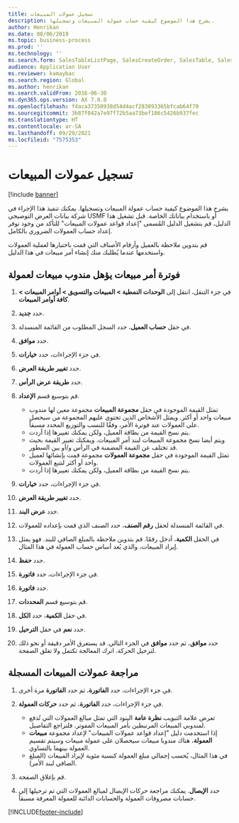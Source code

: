 ```yaml
---
title: تسجيل عمولات المبيعات
description: يشرح هذا الموضوع كيفية حساب عمولة المبيعات وتسجيلها.
author: Henrikan
ms.date: 08/06/2019
ms.topic: business-process
ms.prod: ''
ms.technology: ''
ms.search.form: SalesTableListPage, SalesCreateOrder, SalesTable, SalesEditLines,  CustInvoiceJournal, CommissionTrans, LedgerTransVoucher, CustClassificationGroup
audience: Application User
ms.reviewer: kamaybac
ms.search.region: Global
ms.author: henrikan
ms.search.validFrom: 2016-06-30
ms.dyn365.ops.version: AX 7.0.0
ms.openlocfilehash: f4aca37350938d54d4acf283093365bfcab64f70
ms.sourcegitcommit: 3b87f042a7e97f72b5aa73bef186c5426b937fec
ms.translationtype: HT
ms.contentlocale: ar-SA
ms.lasthandoff: 09/29/2021
ms.locfileid: "7575353"
---
```

# <a name="register-sales-commissions"></a>تسجيل عمولات المبيعات

[!include [banner](../../includes/banner.md)]

يشرح هذا الموضوع كيفية حساب عمولة المبيعات وتسجيلها. يمكنك تنفيذ هذا الإجراء في شركة بيانات العرض التوضيحي USMF أو باستخدام بياناتك الخاصة. قبل تشغيل هذا الدليل، قم بتشغيل الدليل المُسمى "إعداد قواعد عمولات المبيعات" للتأكد من وجود توفر إعداد حساب العمولات الضروري بالكامل.

قم بتدوين ملاحظة بالعميل وأرقام الأصناف التي قمت باختيارها لعملية العمولات واستخدمها عندما يُطلبك منك إنشاء أمر مبيعات في هذا الدليل.


## <a name="invoice-a-sales-order-that-qualifies-a-salesperson-for-a-commission"></a>فوترة أمر مبيعات يؤهل مندوب مبيعات لعمولة
1. في جزء التنقل، انتقل إلى **الوحدات النمطية > المبيعات والتسويق > أوامر المبيعات > كافة أوامر المبيعات**.
2. حدد **جديد**.
3. في حقل **حساب العميل**، حدد السجل المطلوب من القائمة المنسدلة.
4. حدد **موافق**.
5. في جزء الإجراءات، حدد **خيارات**.
6. حدد **تغيير طريقة العرض**.
7. حدد **طريقة عرض الرأس**.
8. قم بتوسيع قسم **الإعداد**.

    - تمثل القيمة الموجودة في حقل **مجموعة المبيعات** مجموعة معين لها مندوب مبيعات واحد أو أكثر. ويمثل الأشخاص الذين تحتوي عليهم المجموعة من سيحصل على العمولات عند فوترة الأمر، وفقًا للنسب والتوزيع المحدد مسبقاً.   
    - يتم نسخ القيمة من بطاقة العميل، ولكن يمكنك تغييرها إذا أردت.  
    - ويتم أيضا نسخ مجموعة المبيعات لبند أمر المبيعات. ويمكنك تغيير القيمة بحيث قد تختلف عن القيمة المضمنة في الرأس و/أو بين السطور.  
    - تمثل القيمة الموجودة في حقل **مجموعة العمولات** مجموعة قمت بإنشائها لعميل واحد أو أكثر لتتبع العمولات.   
    - يتم نسخ القيمة من بطاقة العميل، ولكن يمكنك تغييرها إذا أردت.   

9. في جزء الإجراءات، حدد **خيارات**.
10. حدد **تغيير طريقة العرض**.
11. حدد **عرض البند**.
12. في القائمة المنسدلة لحقل **رقم الصنف**، حدد الصنف الذي قمت بإعداده للعمولات. 
13. في الحقل **الكمية**، أدخل رقمًا. قم بتدوين ملاحظة بالمبلغ الصافي للبند. فهو يمثل إيراد المبيعات، والذي يُعد أساس حساب العمولة في هذا المثال.  
14. حدد **حفظ**.
15. في جزء الإجراءات، حدد **فاتورة**.
16. حدد **فاتورة**.
17. قم بتوسيع قسم **المحددات**.
18. في حقل **الكمية**، حدد **الكل**.
19. حدد **نعم** في حقل **الترحيل**.
20. حدد **موافق**، ثم حدد **موافق** في الجزء التالي. قد يستغرق الأمر دقيقة أو نحو ذلك لترحيل الحركة. اترك المعالجة تكتمل ولا تغلق الصفحة.  

## <a name="review-the-registered-sales-commissions"></a>مراجعة عمولات المبيعات المسجلة
1. في جزء الإجراءات، حدد **الفاتورة‬**، ثم حدد **الفاتورة** مرة أخرى.
2. في جزء الإجراءات، حدد **الفاتورة‬**، ثم حدد **حركات العمولة‬**.

    - تعرض علامة التبويب **نظرة عامة** البنود التي تمثل مبالغ العمولات التي تُدفع لمندوبي المبيعات المرتبطين بأمر المبيعات المفوتر. فلنراجع التفاصيل.  
    - إذا استخدمت دليل "إعداد قواعد عمولات المبيعات" لإعداد مجموعة **مبيعات العمولة**، هناك مندوبا مبيعات سيحصلان على عمولة مبيعات وسيتم تقسيم العمولة بينهما بالتساوي.  
    - في هذا المثال، يُحسب إجمالي مبلغ العمولة كنسبة مئوية لإيراد المبيعات (المبلغ الصافي لبند الأمر).  
3. قم بإغلاق الصفحة.
4. حدد **الإيصال**. يمكنك مراجعة حركات الإيصال لمبالغ العمولات التي تم ترحيلها إلى حسابات مصروفات العمولة والحسابات الدائنة للعمولة المعرفة مسبقاً.  



[!INCLUDE[footer-include](../../../includes/footer-banner.md)]